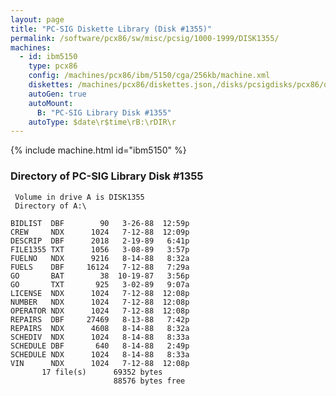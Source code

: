 ```yaml
---
layout: page
title: "PC-SIG Diskette Library (Disk #1355)"
permalink: /software/pcx86/sw/misc/pcsig/1000-1999/DISK1355/
machines:
  - id: ibm5150
    type: pcx86
    config: /machines/pcx86/ibm/5150/cga/256kb/machine.xml
    diskettes: /machines/pcx86/diskettes.json,/disks/pcsigdisks/pcx86/diskettes.json
    autoGen: true
    autoMount:
      B: "PC-SIG Library Disk #1355"
    autoType: $date\r$time\rB:\rDIR\r
---
```


{% include machine.html id="ibm5150" %}

### Directory of PC-SIG Library Disk #1355

     Volume in drive A is DISK1355
     Directory of A:\

    BIDLIST  DBF        90   3-26-88  12:59p
    CREW     NDX      1024   7-12-88  12:09p
    DESCRIP  DBF      2018   2-19-89   6:41p
    FILE1355 TXT      1056   3-08-89   3:57p
    FUELNO   NDX      9216   8-14-88   8:32a
    FUELS    DBF     16124   7-12-88   7:29a
    GO       BAT        38  10-19-87   3:56p
    GO       TXT       925   3-02-89   9:07a
    LICENSE  NDX      1024   7-12-88  12:08p
    NUMBER   NDX      1024   7-12-88  12:08p
    OPERATOR NDX      1024   7-12-88  12:08p
    REPAIRS  DBF     27469   8-13-88   7:42p
    REPAIRS  NDX      4608   8-14-88   8:32a
    SCHEDIV  NDX      1024   8-14-88   8:33a
    SCHEDULE DBF       640   8-14-88   2:49p
    SCHEDULE NDX      1024   8-14-88   8:33a
    VIN      NDX      1024   7-12-88  12:08p
           17 file(s)      69352 bytes
                           88576 bytes free
